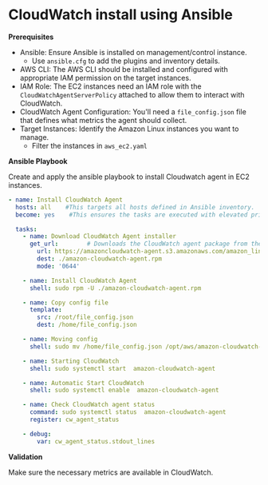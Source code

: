# CloudWatch install using Ansible

**Prerequisites**
* Ansible: Ensure Ansible is installed on management/control instance.
  * Use `ansible.cfg` to add the plugins and inventory details.
* AWS CLI: The AWS CLI should be installed and configured with appropriate IAM permission on the target instances. 
* IAM Role: The EC2 instances need an IAM role with the `CloudWatchAgentServerPolicy` attached to allow them to interact with CloudWatch. 
* CloudWatch Agent Configuration: You'll need a `file_config.json` file that defines what metrics the agent should collect. 
* Target Instances: Identify the Amazon Linux instances you want to manage.
  * Filter the instances in `aws_ec2.yaml`

**Ansible Playbook**

Create and apply the ansible playbook to install Cloudwatch agent in EC2 instances.

```yaml
- name: Install CloudWatch Agent
  hosts: all    #This targets all hosts defined in Ansible inventory.
  become: yes    #This ensures the tasks are executed with elevated privileges.

  tasks:
    - name: Download CloudWatch Agent installer
      get_url:        # Downloads the CloudWatch agent package from the specified URL.
        url: https://amazoncloudwatch-agent.s3.amazonaws.com/amazon_linux/amd64/latest/amazon-cloudwatch-agent.rpm #https://s3.amazonaws.com/amazoncloudwatch-agent/ubuntu/amd64/latest/amazon-cloudwatch-agent.deb
        dest: ./amazon-cloudwatch-agent.rpm
        mode: '0644'

    - name: Install CloudWatch Agent
      shell: sudo rpm -U ./amazon-cloudwatch-agent.rpm 

    - name: Copy config file
      template:
        src: /root/file_config.json
        dest: /home/file_config.json

    - name: Moving config
      shell: sudo mv /home/file_config.json /opt/aws/amazon-cloudwatch-agent/etc/amazon-cloudwatch-agent.d/file_config.json

    - name: Starting CloudWatch
      shell: sudo systemctl start  amazon-cloudwatch-agent

    - name: Automatic Start CloudWatch
      shell: sudo systemctl enable  amazon-cloudwatch-agent      

    - name: Check CloudWatch agent status
      command: sudo systemctl status  amazon-cloudwatch-agent
      register: cw_agent_status

    - debug:
        var: cw_agent_status.stdout_lines
```

**Validation**

Make sure the necessary metrics are available in CloudWatch.

